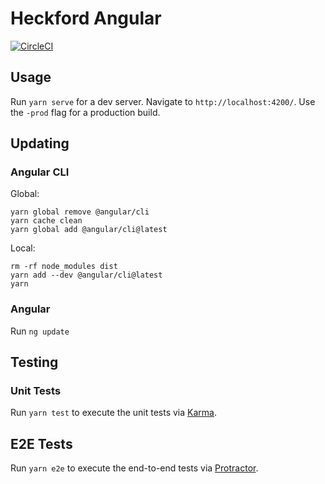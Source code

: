 # Heckford Angular

[![CircleCI](https://circleci.com/bb/heckford/heckford-angular.svg?style=svg&circle-token=e02291a7d209b31a48a0ba16ca8b2da4a7226160)](https://circleci.com/bb/heckford/heckford-angular)

## Usage

Run `yarn serve` for a dev server. Navigate to `http://localhost:4200/`. Use the `-prod` flag for a production build.

## Updating

### Angular CLI

Global:

```
yarn global remove @angular/cli
yarn cache clean
yarn global add @angular/cli@latest
```

Local:

```
rm -rf node_modules dist
yarn add --dev @angular/cli@latest
yarn
```

### Angular

Run `ng update`

## Testing

### Unit Tests

Run `yarn test` to execute the unit tests via [Karma](https://karma-runner.github.io).

## E2E Tests

Run `yarn e2e` to execute the end-to-end tests via [Protractor](http://www.protractortest.org/).
